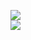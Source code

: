 [![](https://img.shields.io/badge/Made%20With-Github%20Spray-lightgrey.svg?style=for-the-badge&logo=github)](https://github.com/Annihil/github-spray#1978)  
[![](https://i.imgur.com/2DrTn0Z.gif)](https://github.com/Annihil/github-spray)